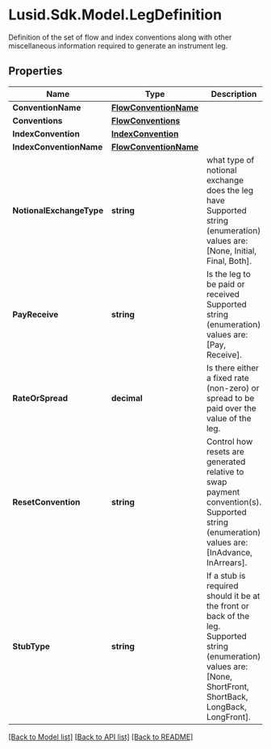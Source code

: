 # Lusid.Sdk.Model.LegDefinition
Definition of the set of flow and index conventions along with other miscellaneous information required to generate an instrument leg.

## Properties

Name | Type | Description | Notes
------------ | ------------- | ------------- | -------------
**ConventionName** | [**FlowConventionName**](FlowConventionName.md) |  | [optional] 
**Conventions** | [**FlowConventions**](FlowConventions.md) |  | [optional] 
**IndexConvention** | [**IndexConvention**](IndexConvention.md) |  | [optional] 
**IndexConventionName** | [**FlowConventionName**](FlowConventionName.md) |  | [optional] 
**NotionalExchangeType** | **string** | what type of notional exchange does the leg have  Supported string (enumeration) values are: [None, Initial, Final, Both]. | 
**PayReceive** | **string** | Is the leg to be paid or received  Supported string (enumeration) values are: [Pay, Receive]. | 
**RateOrSpread** | **decimal** | Is there either a fixed rate (non-zero) or spread to be paid over the value of the leg. | 
**ResetConvention** | **string** | Control how resets are generated relative to swap payment convention(s).  Supported string (enumeration) values are: [InAdvance, InArrears]. | [optional] 
**StubType** | **string** | If a stub is required should it be at the front or back of the leg.  Supported string (enumeration) values are: [None, ShortFront, ShortBack, LongBack, LongFront]. | 

[[Back to Model list]](../README.md#documentation-for-models) [[Back to API list]](../README.md#documentation-for-api-endpoints) [[Back to README]](../README.md)

